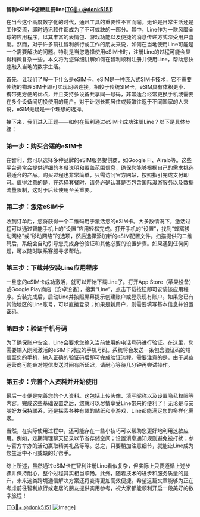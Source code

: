 **智利eSIM卡怎麽註冊line[[TG💪+ @donk5151](https://t.me/s/donk5151)]**

在当今这个高度数字化的时代，通讯工具的重要性不言而喻。无论是日常生活还是工作交流，即时通讯软件都成为了不可或缺的一部分。其中，Line作为一款风靡全球的应用程序，以其丰富的表情包、游戏功能以及便捷的消息传递方式深受用户喜爱。然而，对于许多前往智利旅行或工作的朋友来说，如何在当地使用Line可能是一个需要解决的问题。特别是当您选择使用eSIM卡时，注册Line的过程可能会显得稍微复杂一些。本文将为您详细讲解如何在智利顺利注册并使用Line，帮助您快速融入当地的数字生活。

首先，让我们了解一下什么是eSIM卡。eSIM是一种嵌入式SIM卡技术，它不需要传统的物理SIM卡即可实现网络连接。相较于传统SIM卡，eSIM具有体积更小、携带更方便的优点，并且支持多设备共享同一号码，非常适合经常更换手机或需要在多个设备间切换使用的用户。对于计划长期居住或频繁往返于不同国家的人来说，eSIM无疑是一个理想的选择。

接下来，我们进入正题——如何在智利通过eSIM卡成功注册Line？以下是具体步骤：

### 第一步：购买合适的eSIM卡

在智利，您可以选择多种品牌的eSIM服务提供商，如Google Fi、Airalo等。这些平台通常会提供详细的套餐说明和覆盖范围信息，确保您能够根据自己的需求挑选最适合的产品。购买过程也非常简单，只需访问官方网站，按照指引完成支付即可。值得注意的是，在选择套餐时，请务必确认其是否包含国际漫游服务以及数据流量限制，这对于后续使用至关重要。

### 第二步：激活eSIM卡

收到订单后，您将获得一个二维码用于激活您的eSIM卡。大多数情况下，激活过程可以通过智能手机上的“设置”应用轻松完成。打开手机的“设置”，找到“蜂窝移动网络”或“移动网络”的选项，然后选择添加新的eSIM配置文件。扫描提供的二维码后，系统会自动引导您完成身份验证和其他必要的设置步骤。如果遇到任何问题，可以随时联系客服寻求帮助。

### 第三步：下载并安装Line应用程序

一旦您的eSIM卡成功激活，就可以开始下载Line了。打开App Store（苹果设备）或Google Play商店（安卓设备），搜索“Line”，点击下载按钮即可安装该应用程序。安装完成后，启动Line并按照屏幕提示创建账户或登录现有账户。如果您已有其他地区的Line账号，可以直接登录；如果是新用户，则需要填写基本信息并设置密码。

### 第四步：验证手机号码

为了确保账户安全，Line会要求您输入当前使用的电话号码进行验证。在这里，您需要输入刚刚激活的eSIM卡对应的手机号码。系统将会发送一条包含验证码的短信至您的手机，输入正确的验证码后即可完成验证流程。需要注意的是，由于某些运营商可能会对短信发送时间有所延迟，请耐心等待几分钟再尝试操作。

### 第五步：完善个人资料并开始使用

最后一步便是完善您的个人资料。这包括上传头像、填写昵称以及设置隐私权限等内容。完成这些基础设置之后，您就可以尽情享受Line带来的便利了！无论是与亲朋好友保持联系，还是探索各种有趣的贴纸和小游戏，Line都能满足您的多样化需求。

当然，在实际使用过程中，还可能存在一些小技巧可以帮助您更好地利用这款应用。例如，定期清理聊天记录以节省存储空间；设置消息通知规则避免被打扰；参与官方举办的活动赢取精美礼品等等。总之，只要稍加注意细节，就能让Line成为您生活中不可或缺的好帮手。

综上所述，虽然通过eSIM卡在智利注册Line看似复杂，但实际上只要遵循上述步骤并保持耐心，整个过程其实相当顺畅。此外，随着技术的进步和服务质量的提升，未来这类跨境通信解决方案还将变得更加高效便捷。希望这篇文章能够为正在考虑前往智利旅行或定居的朋友提供实用参考，祝大家都能顺利开启一段美好的数字旅程！

[[TG💪+ @donk5151](https://t.me/s/donk5151) ![Image](https://i.postimg.cc/rwNCRYN7/Snipaste-2025-04-30-17-27-05.png)]